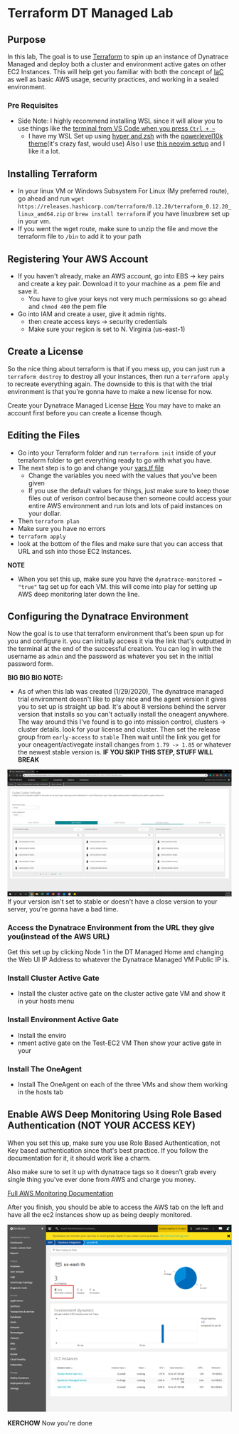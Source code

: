 # Terraform DT Managed Lab

## Purpose

In this lab, The goal is to use [Terraform](https://www.terraform.io/) to spin up an instance of Dynatrace Managed and deploy both a cluster and environment active gates on other EC2 Instances. This will help get you familiar with both the concept of [IaC](https://en.wikipedia.org/wiki/Infrastructure_as_code) as well as basic AWS usage, security practices, and working in a sealed environment. 

### Pre Requisites
* Side Note: I highly recommend installing WSL since it will allow you to use things like the [terminal from VS Code when you press `Ctrl + ~`](https://dev.to/micahshute/setting-up-windows-subsytem-for-linux-3b7n)
  * I have my WSL Set up using [hyper and zsh](https://medium.com/@ssharizal/hyper-js-oh-my-zsh-as-ubuntu-on-windows-wsl-terminal-8bf577cdbd97) with the [powerlevel10k theme](https://github.com/romkatv/powerlevel10k)(it's crazy fast, would use) Also I use [this neovim setup](https://github.com/Optixal/neovim-init.vim) and I like it a lot. 


## Installing Terraform

* In your linux VM or Windows Subsystem For Linux (My preferred route), go ahead and run `wget https://releases.hashicorp.com/terraform/0.12.20/terraform_0.12.20_linux_amd64.zip` or `brew install terraform` if you have linuxbrew set up in your vm. 
* If you went the wget route, make sure to unzip the file and move the terraform file to `/bin` to add it to your path
  



## Registering Your AWS Account

* If you haven't already, make an AWS account, go into EBS -> key pairs and create a key pair. Download it to your machine as a .pem file and save it. 
  * You have to give your keys not very much permissions so go ahead and `chmod 400` the pem file
* Go into IAM and create a user, give it admin rights. 
  * then create access keys -> security credentials 
  * Make sure your region is set to N. Virginia (us-east-1)

## Create a License 

So the nice thing about terraform is that if you mess up, you can just run a `terraform destroy` to destroy all your instances, then run a `terraform apply` to recreate everything again. The downside to this is that with the trial environment is that you're gonna have to make a new license for now. 

Create your Dynatrace Managed License [Here](https://mc-dev.internal.dynatracelabs.com/index.jsp#accounts)
You may have to make an account first before you can create a license though. 




## Editing the Files
* Go into your Terraform folder and run `terraform init` inside of your terraform folder to get everything ready to go with what you have. 
* The next step is to go and change your [vars.tf file](terraform/vars.tf)
  * Change the variables you need with the values that you've been given
  * If you use the default values for things, just make sure to keep those files out of verison control because then someone could access your entire AWS environment and run lots and lots of paid instances on your dollar. 
* Then `terraform plan`
* Make sure you have no errors
* `terraform apply`
* look at the bottom of the files and make sure that you can access that URL and ssh into those EC2 Instances.


**NOTE**
* When you set this up, make sure you have the `dynatrace-monitored = "true"` tag set up for each VM. this will come into play for setting up AWS deep monitoring later down the line. 


## Configuring the Dynatrace Environment
Now the goal is to use that terraform environment that's been spun up for you and configure it. you can initially access it via the link that's outputted in the terminal at the end of the successful creation. You can log in with the username as `admin` and the password as whatever you set in the initial password form.

**BIG BIG BIG NOTE:**
* As of when this lab was created (1/29/2020), The dynatrace managed trial environment doesn't like to play nice and the agent version it gives you to set up is straight up bad. It's about 8 versions behind the server version that installs so you can't actually install the oneagent anywhere. The way around this I've found is to go into mission control, clusters -> cluster details. look for your license and cluster. Then set the release group from `early-access` to `stable` Then wait until the link you get for your oneagent/activegate install changes from `1.79 -> 1.85` or whatever the newest stable version is. **IF YOU SKIP THIS STEP, STUFF WILL BREAK**  

![Agent License Version](/images/stable-mode-or-bust.png) If your version isn't set to stable or doesn't have a close version to your server, you're gonna have a bad time. 


### Access the Dynatrace Environment from the URL they give you(instead of the AWS URL)

Get this set up by clicking Node 1 in the DT Managed Home and changing the Web UI IP Address to whatever the Dynatrace Managed VM Public IP is.



### Install Cluster Active Gate
* Install the cluster active gate on the cluster active gate VM and show it in your hosts menu

### Install Environment Active Gate 
* Install the enviro
* nment active gate on the Test-EC2 VM Then show your active gate in your 

### Install The OneAgent
* Install The OneAgent on each of the three VMs and show them working in the hosts tab





## Enable AWS Deep Monitoring Using Role Based Authentication (NOT YOUR ACCESS KEY) 

When you set this up, make sure you use Role Based Authentication, not Key based authentication since that's best practice. If you follow the documentation for it, it should work like a charm. 

Also make sure to set it up with dynatrace tags so it doesn't grab every single thing you've ever done from AWS and charge you money. 


[Full AWS Monitoring Documentation](https://www.dynatrace.com/support/help/technology-support/cloud-platforms/amazon-web-services/installation/aws-monitoring-with-dynatrace-managed/)

After you finish, you should be able to access the AWS tab on the left and have all the ec2 instances show up as being deeply monitored. 

![aws-deep-monitoring](/images/aws-deep-monitoring.png)

**KERCHOW** Now you're done
